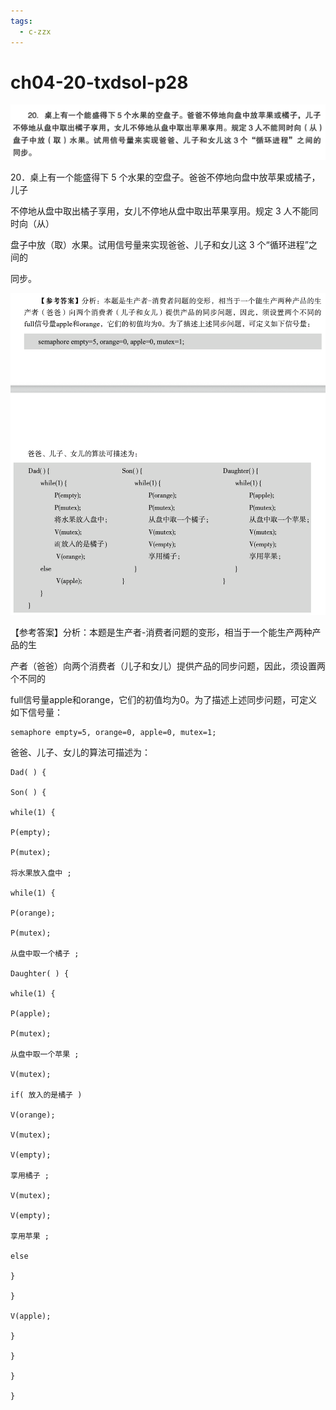 ```yaml
---
tags:
  - c-zzx
---
```


# ch04-20-txdsol-p28


![](../../../0-Misc/张召霞25-Final/assets/Pasted%20image%2020250529114157.png)

20．桌上有一个能盛得下 5 个水果的空盘子。爸爸不停地向盘中放苹果或橘子，儿子

不停地从盘中取出橘子享用，女儿不停地从盘中取出苹果享用。规定 3 人不能同时向（从）

盘子中放（取）水果。试用信号量来实现爸爸、儿子和女儿这 3 个“循环进程”之间的

同步。

![](../../../0-Misc/张召霞25-Final/assets/Pasted%20image%2020250529114223.png)

【参考答案】分析：本题是生产者-消费者问题的变形，相当于一个能生产两种产品的生

产者（爸爸）向两个消费者（儿子和女儿）提供产品的同步问题，因此，须设置两个不同的

full信号量apple和orange，它们的初值均为0。为了描述上述同步问题，可定义如下信号量：

```
semaphore empty=5, orange=0, apple=0, mutex=1;
```

爸爸、儿子、女儿的算法可描述为：

```
Dad( ) {

Son( ) {

while(1) {

P(empty);

P(mutex);

将水果放入盘中 ;

while(1) {

P(orange);

P(mutex);

从盘中取一个橘子 ;

Daughter( ) {

while(1) {

P(apple);

P(mutex);

从盘中取一个苹果 ;

V(mutex);

if( 放入的是橘子 )

V(orange);

V(mutex);

V(empty);

享用橘子 ;

V(mutex);

V(empty);

享用苹果 ;

else

}

}

V(apple);

}

}

}

}
```

